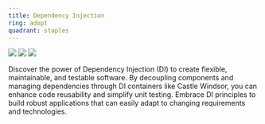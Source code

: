 ```yaml
---
title: Dependency Injection
ring: adopt
quadrant: staples
---
```


[![](https://img.shields.io/badge/Dependency_Injection_Principles,_Practices,_and_Patterns-0c7cba?logo=gitbook&logoColor=000&style=flat)](https://www.manning.com/books/dependency-injection-principles-practices-patterns)
[![](https://img.shields.io/badge/castle_windsor-ef8d22?logo=hackthebox&logoColor=000&style=flat)](https://www.castleproject.org/projects/windsor/)
[![](https://img.shields.io/badge/mark_seemann-834187?logo=ubuntu&logoColor=000&style=flat)](https://blog.ploeh.dk/)

Discover the power of Dependency Injection (DI) to create flexible, maintainable, and testable software. By decoupling components and managing dependencies through DI containers like Castle Windsor, you can enhance code reusability and simplify unit testing. Embrace DI principles to build robust applications that can easily adapt to changing requirements and technologies.